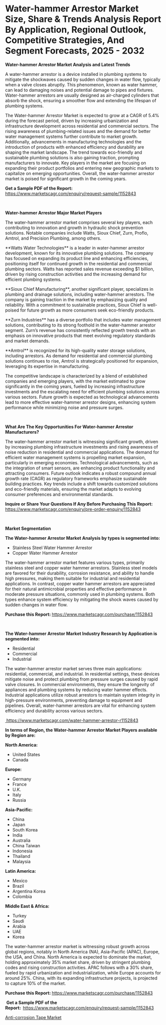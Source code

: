 <p><h1>Water-hammer Arrestor Market Size, Share & Trends Analysis Report By Application, Regional Outlook, Competitive Strategies, And Segment Forecasts, 2025 - 2032</h1></p><p><strong>Water-hammer Arrestor Market Analysis and Latest Trends</strong></p>
<p><p>A water-hammer arrestor is a device installed in plumbing systems to mitigate the shockwaves caused by sudden changes in water flow, typically when a valve closes abruptly. This phenomenon, known as water hammer, can lead to damaging noises and potential damage to pipes and fixtures. Water-hammer arrestors are usually designed as air-charged cylinders that absorb the shock, ensuring a smoother flow and extending the lifespan of plumbing systems. </p><p>The Water-hammer Arrestor Market is expected to grow at a CAGR of 5.4% during the forecast period, driven by increasing urbanization and infrastructure development across residential and commercial sectors. The rising awareness of plumbing-related issues and the demand for better water management systems further contribute to market growth. Additionally, advancements in manufacturing technologies and the introduction of products with enhanced efficiency and durability are shaping the market landscape. The trend towards eco-friendly and sustainable plumbing solutions is also gaining traction, prompting manufacturers to innovate. Key players in the market are focusing on expanding their product portfolios and entering new geographic markets to capitalize on emerging opportunities. Overall, the water-hammer arrestor market is poised for significant growth in the coming years.</p></p>
<p><strong>Get a Sample PDF of the Report:&nbsp;</strong> <a href="https://www.marketscagr.com/enquiry/request-sample/1152843?utm_campaign=2304&utm_medium=2&utm_source=Github&utm_content=ia&utm_term=22032025&utm_id=water-hammer-arrestor">https://www.marketscagr.com/enquiry/request-sample/1152843</a></p>
<p>&nbsp;</p>
<p><strong>Water-hammer Arrestor Major Market Players</strong></p>
<p><p>The water-hammer arrestor market comprises several key players, each contributing to innovation and growth in hydraulic shock prevention solutions. Notable companies include Watts, Sioux Chief, Zurn, Proflo, Amtrol, and Precision Plumbing, among others.</p><p>**Watts Water Technologies** is a leader in water-hammer arrestor development, known for its innovative plumbing solutions. The company has focused on expanding its product line and enhancing efficiencies, positioning itself for continued growth in the residential and commercial plumbing sectors. Watts has reported sales revenue exceeding $1 billion, driven by rising construction activities and the increasing demand for efficient plumbing systems.</p><p>**Sioux Chief Manufacturing**, another significant player, specializes in plumbing and drainage solutions, including water-hammer arrestors. The company is gaining traction in the market by emphasizing quality and reliability. With a commitment to sustainable practices, Sioux Chief is well-poised for future growth as more consumers seek eco-friendly products.</p><p>**Zurn Industries** has a diverse portfolio that includes water management solutions, contributing to its strong foothold in the water-hammer arrestor segment. Zurn’s revenue has consistently reflected growth trends with an emphasis on innovative products that meet evolving regulatory standards and market demands.</p><p>**Amtrol** is recognized for its high-quality water storage solutions, including arrestors. As demand for residential and commercial plumbing solutions continues to rise, Amtrol is strategically positioned for expansion, leveraging its expertise in manufacturing.</p><p>The competitive landscape is characterized by a blend of established companies and emerging players, with the market estimated to grow significantly in the coming years, fueled by increasing infrastructure investments and the escalating need for efficient plumbing solutions across various sectors. Future growth is expected as technological advancements lead to more effective water-hammer arrestor designs, enhancing system performance while minimizing noise and pressure surges.</p></p>
<p>&nbsp;</p>
<p><strong>What Are The Key Opportunities For Water-hammer Arrestor Manufacturers?</strong></p>
<p><p>The water-hammer arrestor market is witnessing significant growth, driven by increasing plumbing infrastructure investments and rising awareness of noise reduction in residential and commercial applications. The demand for efficient water management systems is propelling market expansion, particularly in emerging economies. Technological advancements, such as the integration of smart sensors, are enhancing product functionality and attracting consumers. Future outlook indicates a robust compound annual growth rate (CAGR) as regulatory frameworks emphasize sustainable building practices. Key trends include a shift towards customized solutions and eco-friendly materials, ensuring the market adapts to evolving consumer preferences and environmental standards.</p></p>
<p><strong>Inquire or Share Your Questions If Any Before Purchasing This Report:</strong> <a href="https://www.marketscagr.com/enquiry/pre-order-enquiry/1152843?utm_campaign=2304&utm_medium=2&utm_source=Github&utm_content=ia&utm_term=22032025&utm_id=water-hammer-arrestor">https://www.marketscagr.com/enquiry/pre-order-enquiry/1152843</a></p>
<p>&nbsp;</p>
<p><strong>Market Segmentation</strong></p>
<p><strong>The Water-hammer Arrestor Market Analysis by types is segmented into:</strong></p>
<p><ul><li>Stainless Steel Water Hammer Arrestor</li><li>Copper Water Hammer Arrestor</li></ul></p>
<p><p>The water-hammer arrestor market features various types, primarily stainless steel and copper water hammer arrestors. Stainless steel models are favored for their durability, corrosion resistance, and ability to handle high pressures, making them suitable for industrial and residential applications. In contrast, copper water hammer arrestors are appreciated for their natural antimicrobial properties and effective performance in moderate pressure situations, commonly used in plumbing systems. Both types enhance system efficiency by mitigating the shock waves caused by sudden changes in water flow.</p></p>
<p><strong>Purchase this Report:&nbsp;</strong><a href="https://www.marketscagr.com/purchase/1152843?utm_campaign=2304&utm_medium=2&utm_source=Github&utm_content=ia&utm_term=22032025&utm_id=water-hammer-arrestor">https://www.marketscagr.com/purchase/1152843</a></p>
<p>&nbsp;</p>
<p><strong>The Water-hammer Arrestor Market Industry Research by Application is segmented into:</strong></p>
<p><ul><li>Residential</li><li>Commercial</li><li>Industrial</li></ul></p>
<p><p>The water-hammer arrestor market serves three main applications: residential, commercial, and industrial. In residential settings, these devices mitigate noise and protect plumbing from pressure surges caused by rapid valve closures. In commercial environments, they ensure the longevity of appliances and plumbing systems by reducing water hammer effects. Industrial applications utilize robust arrestors to maintain system integrity in high-pressure environments, preventing damage to equipment and pipelines. Overall, water-hammer arrestors are vital for enhancing system efficiency and durability across various sectors.</p></p>
<p><a href="https://www.marketscagr.com/water-hammer-arrestor-r1152843?utm_campaign=2304&utm_medium=2&utm_source=Github&utm_content=ia&utm_term=22032025&utm_id=water-hammer-arrestor">&nbsp;https://www.marketscagr.com/water-hammer-arrestor-r1152843</a></p>
<p><strong>In terms of Region, the Water-hammer Arrestor Market Players available by Region are:</strong></p>
<p>
    <p> <strong> North America: </strong>
        <ul>
            <li>United States</li>
            <li>Canada</li>
        </ul>
        </p> 
    <p> <strong> Europe: </strong>
        <ul>
            <li>Germany</li>
            <li>France</li>
            <li>U.K.</li>
            <li>Italy</li>
            <li>Russia</li>
        </ul>
        </p> 
    <p> <strong> Asia-Pacific: </strong>
        <ul>
            <li>China</li>
            <li>Japan</li>
            <li>South Korea</li>
            <li>India</li>
            <li>Australia</li>
            <li>China Taiwan</li>
            <li>Indonesia</li>
            <li>Thailand</li>
            <li>Malaysia</li>
        </ul>
        </p> 
    <p> <strong> Latin America: </strong>
        <ul>
            <li>Mexico</li>
            <li>Brazil</li>
            <li>Argentina Korea</li>
            <li>Colombia</li>
        </ul>
        </p> 
    <p> <strong> Middle East & Africa: </strong>
        <ul>
            <li>Turkey</li>
            <li>Saudi</li>
            <li>Arabia</li>
            <li>UAE</li>
            <li>Korea</li>
        </ul>
    </p>
    </p>
<p><p>The water-hammer arrestor market is witnessing robust growth across global regions, notably in North America (NA), Asia-Pacific (APAC), Europe, the USA, and China. North America is expected to dominate the market, holding approximately 35% market share, driven by stringent plumbing codes and rising construction activities. APAC follows with a 30% share, fueled by rapid urbanization and industrialization, while Europe accounts for around 25%. China, with its expanding infrastructure projects, is projected to capture 10% of the market.</p></p>
<p><strong>Purchase this Report: </strong><a href="https://www.marketscagr.com/purchase/1152843?utm_campaign=2304&utm_medium=2&utm_source=Github&utm_content=ia&utm_term=22032025&utm_id=water-hammer-arrestor">https://www.marketscagr.com/purchase/1152843</a></p>
<p>&nbsp;<strong>Get a Sample PDF of the Report:&nbsp;&nbsp;</strong><a href="https://www.marketscagr.com/enquiry/request-sample/1152843?utm_campaign=2304&utm_medium=2&utm_source=Github&utm_content=ia&utm_term=22032025&utm_id=water-hammer-arrestor">https://www.marketscagr.com/enquiry/request-sample/1152843</a></p>
<p><strong></strong></p>
<p><p><a href="https://github.com/ilonaenterline65/Market-Research-Report-List-1/blob/main/anti-corrosion-tape-market.md?utm_campaign=2304&utm_medium=2&utm_source=Github&utm_content=ia&utm_term=22032025&utm_id=water-hammer-arrestor">Anti-corrosion Tape Market</a></p></p>